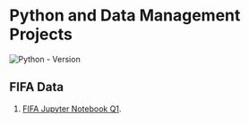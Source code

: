 # Python and Data Management Projects
![Python - Version](https://img.shields.io/badge/PYTHON-3.11-red?style=for-the-badge&logo=python&logoColor=white)  

## FIFA Data
1.  [FIFA Jupyter Notebook Q1](https://github.com/Dandata0101/MBS-projects/blob/main/Q01_fifa.ipynb "FIFA Jupyter Notebook").




